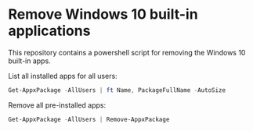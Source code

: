 # Remove Windows 10 built-in applications

This repository contains a powershell script for removing the Windows 10 built-in apps.

List all installed apps for all users:
```powershell
Get-AppxPackage -AllUsers | ft Name, PackageFullName -AutoSize
```

Remove all pre-installed apps:
```powershell
Get-AppxPackage -AllUsers | Remove-AppxPackage
```
